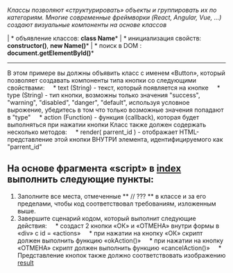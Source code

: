   *Классы позволяют «структурировать» объекты и группировать их по категориям. Многие современные фреймворки (React, Angular, Vue, ...) создают визуальные компоненты на основе классов*

| * объявление классов: **class Name***
| * инициализация свойств: **constructor()**, **new Name()***
| * поиск в DOM : **document.getElementById()***

---

В этом примере вы должны объявить класс с именем «Button», который позволяет создавать компоненты типа кнопки со следующими свойствами:
    * text (String) - текст, который появляется на кнопке
    * type (String) - тип кнопки, возможны только значения "success", "warning", "disabled", "danger", "default", используя условное вырожение, убедитесь в том что только возможные значения попадают в "type"
    * action (Function) - функция (callback), которая будет выполняться при нажатии кнопки
Класс также должен содержать несколько методов:
    * render( parrent_id ) - отображает HTML-представление этой кнопки ВНУТРИ элемента, идентифицируемого как "parrent_id"



## На основе фрагмента «script» в [index](./index.html) выполнить следующие пункты:
1. Заполните все места, отмеченные ** // ??? ** в классе и за его пределами, чтобы код соответствовал требованиям, изложенным выше.
2. Завершите сценарий кодом, который выполнит следующие действия:
    * создаст 2 кнопки «ОК» и «ОТМЕНА» внутри формы в «div» с id = «actions»
    * при нажатии на кнопку «ОК» скрипт должен выполнить функцию «okAction()»
    * при нажатии на кнопку «ОТМЕНА» скрипт должен выполнить функцию «cancelAction()»
    * Представление кнопок также должно соответствовать изображению [result](./result.png)